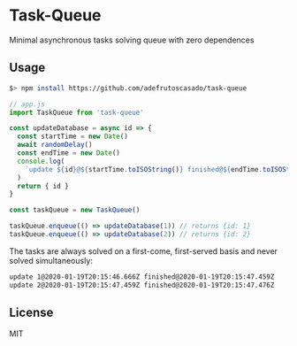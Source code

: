 
# Task-Queue

Minimal asynchronous tasks solving queue with zero dependences


## Usage

```sh
$> npm install https://github.com/adefrutoscasado/task-queue
```

```js
// app.js
import TaskQueue from 'task-queue'

const updateDatabase = async id => {
  const startTime = new Date()
  await randomDelay()
  const endTime = new Date()
  console.log(
    `update ${id}@${startTime.toISOString()} finished@${endTime.toISOString()}`
  )
  return { id }
}

const taskQueue = new TaskQueue()

taskQueue.enqueue(() => updateDatabase(1)) // returns {id: 1}
taskQueue.enqueue(() => updateDatabase(2)) // returns {id: 2}
```

The tasks are always solved on a first-come, first-served basis and never solved simultaneously:
```sh
update 1@2020-01-19T20:15:46.666Z finished@2020-01-19T20:15:47.459Z 
update 2@2020-01-19T20:15:47.459Z finished@2020-01-19T20:15:47.476Z 
```

## License

MIT
